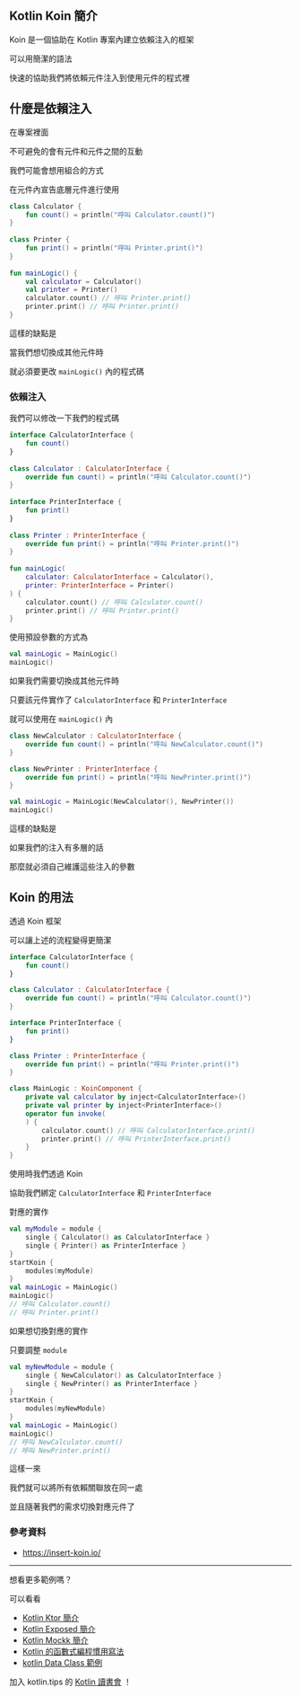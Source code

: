 ## Kotlin Koin 簡介
Koin 是一個協助在 Kotlin 專案內建立依賴注入的框架

可以用簡潔的語法

快速的協助我們將依賴元件注入到使用元件的程式裡

## 什麼是依賴注入

在專案裡面

不可避免的會有元件和元件之間的互動

我們可能會想用組合的方式

在元件內宣告底層元件進行使用

```kotlin
class Calculator {  
    fun count() = println("呼叫 Calculator.count()")  
}  
  
class Printer {  
    fun print() = println("呼叫 Printer.print()")  
}  
  
fun mainLogic() {  
    val calculator = Calculator()  
    val printer = Printer()  
    calculator.count() // 呼叫 Printer.print()  
    printer.print() // 呼叫 Printer.print()  
}
```

這樣的缺點是

當我們想切換成其他元件時

就必須要更改 `mainLogic()` 內的程式碼

### 依賴注入

我們可以修改一下我們的程式碼

```kotlin
interface CalculatorInterface {  
    fun count()  
}  
  
class Calculator : CalculatorInterface {  
    override fun count() = println("呼叫 Calculator.count()")  
}  
  
interface PrinterInterface {  
    fun print()  
}  
  
class Printer : PrinterInterface {  
    override fun print() = println("呼叫 Printer.print()")  
}  
  
fun mainLogic(
    calculator: CalculatorInterface = Calculator(),
    printer: PrinterInterface = Printer()
) {
    calculator.count() // 呼叫 Calculator.count()
    printer.print() // 呼叫 Printer.print()
}
```

使用預設參數的方式為

```kotlin
val mainLogic = MainLogic()  
mainLogic()
```

如果我們需要切換成其他元件時

只要該元件實作了 `CalculatorInterface` 和 `PrinterInterface`

就可以使用在 `mainLogic()` 內

```kotlin
class NewCalculator : CalculatorInterface {  
    override fun count() = println("呼叫 NewCalculator.count()")  
}

class NewPrinter : PrinterInterface {  
    override fun print() = println("呼叫 NewPrinter.print()")  
}

val mainLogic = MainLogic(NewCalculator(), NewPrinter())  
mainLogic()
```

這樣的缺點是

如果我們的注入有多層的話

那麼就必須自己維護這些注入的參數

## Koin 的用法

透過 Koin 框架

可以讓上述的流程變得更簡潔

```kotlin
interface CalculatorInterface {
    fun count()
}

class Calculator : CalculatorInterface {
    override fun count() = println("呼叫 Calculator.count()")
}

interface PrinterInterface {
    fun print()
}

class Printer : PrinterInterface {
    override fun print() = println("呼叫 Printer.print()")
}

class MainLogic : KoinComponent {
    private val calculator by inject<CalculatorInterface>()
    private val printer by inject<PrinterInterface>()
    operator fun invoke(
    ) {
        calculator.count() // 呼叫 CalculatorInterface.print()
        printer.print() // 呼叫 PrinterInterface.print()
    }
}
```

使用時我們透過 Koin 

協助我們綁定 `CalculatorInterface` 和 `PrinterInterface`

對應的實作

```kotlin
val myModule = module {
    single { Calculator() as CalculatorInterface }
    single { Printer() as PrinterInterface }
}
startKoin {
    modules(myModule)
}
val mainLogic = MainLogic()
mainLogic() 
// 呼叫 Calculator.count()
// 呼叫 Printer.print()
```

如果想切換對應的實作

只要調整 `module`

```kotlin
val myNewModule = module {
    single { NewCalculator() as CalculatorInterface }
    single { NewPrinter() as PrinterInterface }
}
startKoin {
    modules(myNewModule)
}
val mainLogic = MainLogic()
mainLogic() 
// 呼叫 NewCalculator.count()
// 呼叫 NewPrinter.print()
```

這樣一來

我們就可以將所有依賴關聯放在同一處

並且隨著我們的需求切換對應元件了

### 參考資料
- https://insert-koin.io/

-----

想看更多範例嗎？

可以看看

- [Kotlin Ktor 簡介](kotlin-ktor-intro.md)
- [Kotlin Exposed 簡介](kotlin-exposed-intro.md)
- [Kotlin Mockk 簡介](kotlin-mockk-intro.md)
- [Kotlin 的函數式編程慣用寫法](kotlin-functional-programming-example.md)
- [kotlin Data Class 範例](kotlin-data-class-example.md)

加入 kotlin.tips 的 [Kotlin 讀書會](https://tw.kotlin.tips/study-jams) ！
